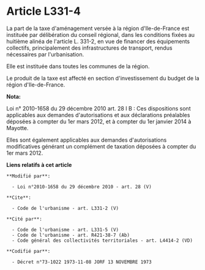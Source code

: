 # Article L331-4

La part de la taxe d'aménagement versée à la région d'Ile-de-France est instituée par délibération du conseil régional, dans
les conditions fixées au huitième alinéa de l'article L. 331-2, en vue de financer des équipements collectifs, principalement
des infrastructures de transport, rendus nécessaires par l'urbanisation. 

Elle est instituée dans toutes les communes de la région. 

Le produit de la taxe est affecté en section d'investissement du budget de la région d'Ile-de-France.

**Nota:**

Loi n° 2010-1658 du 29 décembre 2010 art. 28 I B : Ces dispositions sont applicables aux demandes d'autorisations et aux
déclarations préalables déposées à compter du 1er mars 2012, et à compter du 1er janvier 2014 à Mayotte. 

Elles sont également applicables aux demandes d'autorisations modificatives générant un complément de taxation déposées à
compter du 1er mars 2012.

**Liens relatifs à cet article**

	**Modifié par**:

	  - Loi n°2010-1658 du 29 décembre 2010 - art. 28 (V)

	**Cite**:

	  - Code de l'urbanisme - art. L331-2 (V)

	**Cité par**:

	  - Code de l'urbanisme - art. L331-5 (V)
	  - Code de l'urbanisme - art. R421-38-7 (Ab)
	  - Code général des collectivités territoriales - art. L4414-2 (VD)

	**Codifié par**:

	  - Décret n°73-1022 1973-11-08 JORF 13 NOVEMBRE 1973
